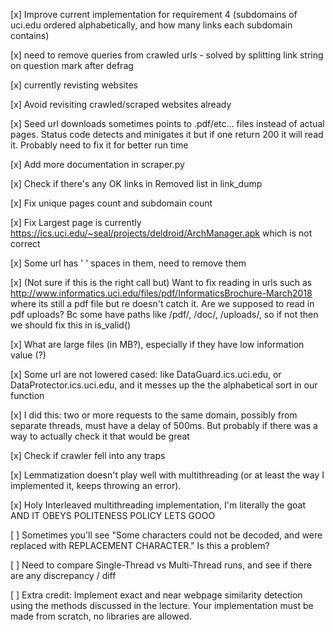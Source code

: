 [x] Improve current implementation for requirement 4 (subdomains of uci.edu ordered alphabetically, and how many links each subdomain contains)

[x] need to remove queries from crawled urls - solved by splitting link string on question mark after defrag

[x] currently revisting websites

[x] Avoid revisiting crawled/scraped websites already

[x] Seed url downloads sometimes points to .pdf/etc... files instead of actual pages. Status code detects and minigates it but if one return 200 it will read it. Probably need to fix it for better run time

[x] Add more documentation in scraper.py

[x] Check if there's any OK links in Removed list in link_dump

[x] Fix unique pages count and subdomain count

[x] Fix Largest page is currently https://ics.uci.edu/~seal/projects/deldroid/ArchManager.apk which is not correct

[x] Some url has ' ' spaces in them, need to remove them

[x] (Not sure if this is the right call but) Want to fix reading in urls such as http://www.informatics.uci.edu/files/pdf/InformaticsBrochure-March2018 where its still a pdf file but re doesn't catch it. Are we supposed to read in pdf uploads? Bc some have paths like /pdf/, /doc/, /uploads/, so if not then we should fix this in is_valid()

[x] What are large files (in MB?), especially if they have low information value (?)

[x] Some url are not lowered cased: like DataGuard.ics.uci.edu, or DataProtector.ics.uci.edu, and it messes up the the alphabetical sort in our function

[x] I did this: two or more requests to the same domain, possibly from separate threads, must have a delay of 500ms. But probably if there was a way to actually check it that would be great

[x] Check if crawler fell into any traps

[x] Lemmatization doesn't play well with multithreading (or at least the way I implemented it, keeps throwing an error).

[x] Holy Interleaved multithreading implementation, I'm literally the goat AND IT OBEYS POLITENESS POLICY LETS GOOO

[ ] Sometimes you'll see "Some characters could not be decoded, and were replaced with REPLACEMENT CHARACTER." Is this a problem?

[ ] Need to compare Single-Thread vs Multi-Thread runs, and see if there are any discrepancy / diff

[ ] Extra credit: Implement exact and near webpage similarity detection using the methods discussed in the lecture. Your implementation must be made from scratch, no libraries are allowed.